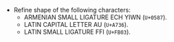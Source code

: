* Refine shape of the following characters:
  - ARMENIAN SMALL LIGATURE ECH YIWN (`U+0587`).
  - LATIN CAPITAL LETTER AU (`U+A736`).
  - LATIN SMALL LIGATURE FFI (`U+FB03`).
